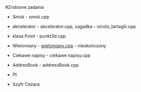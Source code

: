 #Zrobione zadania

* Smok - smok.cpp

* akcelerator - akcelerator.cpp, zagadka - nicolo_tartaglii.cpp

* klasa Point - punkt3d.cpp

* Wielomiany - [wielomiany.cpp](wielomiany.cpp) - nieskończony

* Ciekawe napisy - ciekawe napisy.cpp

* AddresBook - addressBook.cpp

* PI

* Szyfr Cezara
